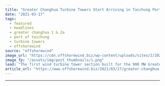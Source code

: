 ```yaml
---
title: "Greater Changhua Turbine Towers Start Arriving in Taichung Port"
date: "2021-03-17"
tags: 
  - featured
  - headlines
  - greater changhua 1 & 2a
  - port of taichung
  - turbine towers
  - offshorewind
source: "offshorewind"
image_url: "https://cdn.offshorewind.biz/wp-content/uploads/sites/2/2021/03/17123003/Greater-Changhua-Turbine-Towers-Start-Arriving-in-Taichung-Port.png"
image_fp: "/assets/img/post_thumbnails/1.png"
lead: "The first wind turbine tower section built for the 900 MW Greater Changhua 1"
article_url: "https://www.offshorewind.biz/2021/03/17/greater-changhua-turbine-towers-start-arriving-in-taichung-port/"
---
```


---
